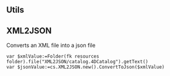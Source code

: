 <!-- Type your summary here -->
## Utils

## XML2JSON
Converts an XML file into a json file
```4d
var $xmlValue:=Folder(fk resources folder).file("XML2JSON/catalog.4DCatalog").getText()
var $jsonValue:=cs.XML2JSON.new().ConvertToJson($xmlValue)
```
